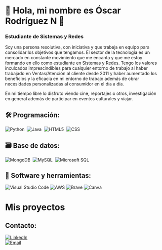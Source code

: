 # 👋 Hola, mi nombre es Óscar Rodríguez N 👋
### Estudiante de Sistemas y Redes


Soy una persona resolutiva, con iniciativa y que trabaja en equipo para consolidar los objetivos que tengamos.
El sector de la tecnología es un mercado en constante movimiento que me encanta y que me estoy formando en ello como estudiante en Sistemas y Redes.
Tengo los valores inculcados imprescindibles para cualquier entorno de trabajo al haber trabajado en Ventas/Atención al cliente desde 2011 y haber aumentado los beneficios y la eficacia en mi entorno de trabajo además de obrar necesidades personalizadas al consumidor en el día a día.

En mi tiempo libre lo disfruto viendo cine, reportajes o otros, investigación en general además de participar en eventos culturales y viajar.

## 🛠 Programación:
![Python](https://img.shields.io/badge/python-3670A0?style=for-the-badge&logo=python&logoColor=ffdd54)&nbsp;
![Java](https://img.shields.io/badge/java-%23ED8B00.svg?style=for-the-badge&logo=java&logoColor=white)&nbsp;
![HTML5](https://img.shields.io/badge/html5-%23E34F26.svg?style=for-the-badge&logo=html5&logoColor=white)&nbsp;
![CSS](https://img.shields.io/badge/CSS%20-CC2927?logo=CSS&logoColor=fff&style=for-the-badge)
</br>
## 🗃 Base de datos:
![MongoDB](https://img.shields.io/badge/MongoDB-%234ea94b.svg?style=for-the-badge&logo=mongodb&logoColor=white)&nbsp;
![MySQL](https://img.shields.io/badge/MySQL-4479A1?style=for-the-badge&logo=mysql&logoColor=white&labelColor=101010)&nbsp;
![Microsoft SQL](https://img.shields.io/badge/Microsoft%20SQL%20Server-CC2927?logo=microsoftsqlserver&logoColor=fff&style=for-the-badge)
</br>

## 🧰 Software y herramientas:

![Visual Studio Code](https://img.shields.io/badge/Visual%20Studio%20Code-0078d7.svg?style=for-the-badge&logo=visual-studio-code&logoColor=white)
![AWS](https://img.shields.io/badge/AWS-232F3E?style=for-the-badge&logo=amazon-aws&logoColor=white&labelColor=101010)
![Brave](https://img.shields.io/badge/Brave-FB542B?style=for-the-badge&logo=Brave&logoColor=white)
![Canva](https://img.shields.io/badge/Canva-%2300C4CC.svg?style=for-the-badge&logo=Canva&logoColor=white)

# Mis proyectos




## Contacto:
[![LinkedIn](https://img.shields.io/badge/LinkedIn-oscarrn-0077B5?style=for-the-badge&logo=linkedin&logoColor=white&labelColor=101010)](https://www.linkedin.com/in/oscarrn)
</br>
[![Email](https://img.shields.io/badge/oscar.rodri5@gmail.com-GMAIL_-D14836?style=for-the-badge&logo=gmail&logoColor=white&labelColor=101010)](mailto:oscar.rodri5@gmail.com)
</br>
